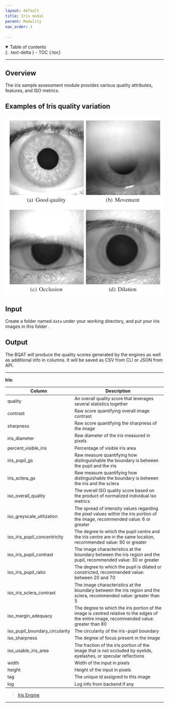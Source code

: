 ```yaml
---
layout: default
title: Iris modal
parent: Modality
nav_order: 3

---
```

<details open markdown="block">
  <summary>
    Table of contents
  </summary>
  {: .text-delta }
- TOC
{:toc}
</details>

---

## Overview

The iris sample assessment module provides various quality attributes, features, and ISO metrics.

## Examples of Iris quality variation

![iris_example](../assets/images/iris_example.png)

## Input

Create a folder named `data` under your working directory, and put your iris images in this folder .


## Output

The BQAT will produce the quality scores generated by the engines as well as additional info in columns. It will be saved as CSV from CLI or JSON from API.

***

__Iris__:

| Column | Description |
| ------ | ----------- |
| quality | An overall quality score that leverages several statistics together |
| contrast | Raw score quantifying overall image contrast |
| sharpness | Raw score quantifying the sharpness of the image |
| iris_diameter | Raw diameter of the iris measured in pixels |
| percent_visible_iris | Percentage of visible iris area |
| iris_pupil_gs | Raw measure quantifying how distinguishable the boundary is between the pupil and the iris |
| iris_sclera_gs | Raw measure quantifying how distinguishable the boundary is between the iris and the sclera |
| iso_overall_quality | The overall ISO quality score based on the product of normalized individual iso metrics |
| iso_greyscale_utilization | The spread of intensity values regarding the pixel values within the iris portion of the image, recommended value: 6 or greater |
| iso_iris_pupil_concentricity | The degree to which the pupil centre and the iris centre are in the same location, recommended value: 90 or greater |
| iso_iris_pupil_contrast | The image characteristics at the boundary between the iris region and the pupil, recommended value: 30 or greater |
| iso_iris_pupil_ratio | The degree to which the pupil is dilated or constricted, recommended value: between 20 and 70 |
| iso_iris_sclera_contrast | The image characteristics at the boundary between the iris region and the sclera, recommended value: greater than 5 |
| iso_margin_adequacy | The degree to which the iris portion of the image is centred relative to the edges of the entire image, recommended value: greater than 80 |
| iso_pupil_boundary_circularity | The circularity of the iris-pupil boundary |
| iso_sharpness | The degree of focus present in the image |
| iso_usable_iris_area | The fraction of the iris portion of the image that is not occluded by eyelids, eyelashes, or specular reflections |
| width            | Width of the input in pixels |
| height           | Height of the input in pixels |
| tag              | The unique id assigned to this image |
| log              | Log info from backend if any |

> [Iris Engine](https://github.com/mitre/biqt-iris/blob/master/README.md)

***
